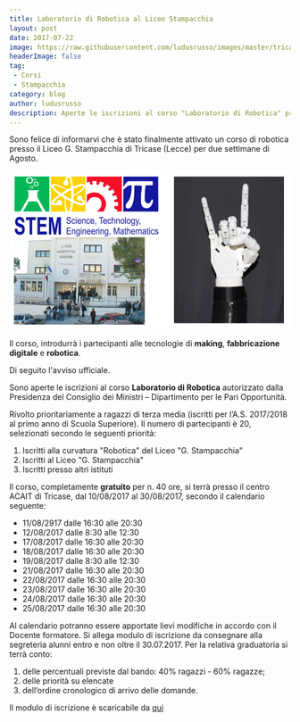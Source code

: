 ```yaml
---
title: Laboratorio di Robotica al Liceo Stampacchia
layout: post
date: 2017-07-22
image: https://raw.githubusercontent.com/ludusrusso/images/master/tricaseAgosto.png
headerImage: false
tag:
 - Corsi
 - Stampacchia
category: blog
author: ludusrusso
description: Aperte le iscrizioni al corso "Laboratorio di Robotica" presso il Liceo G. Stampacchia di Tricase
---
```


Sono felice di informarvi che è stato finalmente attivato un corso di robotica presso il Liceo G. Stampacchia di Tricase (Lecce) per due settimane di Agosto.

![STEM Stampacchia](/assets/imgs/2017-07-22-corso-di-robotica.markdown/tricaseAgosto.png)

Il corso, introdurrà i partecipanti alle tecnologie di **making**, **fabbricazione digitale** e **robotica**.

Di seguito l'avviso ufficiale.

Sono aperte le iscrizioni al corso **Laboratorio di Robotica** autorizzato dalla Presidenza del Consiglio dei Ministri – Dipartimento per le Pari Opportunità.

Rivolto prioritariamente a ragazzi di terza media (iscritti per l’A.S. 2017/2018 al primo anno di Scuola Superiore).
Il numero  di partecipanti è 20, selezionati secondo le seguenti priorità:

 1. Iscritti alla curvatura "Robotica" del Liceo "G. Stampacchia"
 2. Iscritti al Liceo "G. Stampacchia"
 3. Iscritti presso altri istituti

Il corso, completamente **gratuito** per n. 40 ore, si terrà presso il centro ACAIT di Tricase, dal 10/08/2017 al 30/08/2017, secondo il calendario  seguente:

 * 11/08/2917 dalle 16:30 alle 20:30
 * 12/08/2017 dalle 8:30 alle 12:30
 * 17/08/2017 dalle 16:30 alle 20:30
 * 18/08/2017 dalle 16:30 alle 20:30
 * 19/08/2017 dalle 8:30 alle 12:30
 * 21/08/2017 dalle 16:30 alle 20:30
 * 22/08/2017 dalle 16:30 alle 20:30
 * 23/08/2017 dalle 16:30 alle 20:30
 * 24/08/2017 dalle 16:30 alle 20:30
 * 25/08/2017 dalle 16:30 alle 20:30

Al calendario potranno essere apportate lievi modifiche in accordo con il Docente formatore.
Si allega modulo di iscrizione da consegnare alla segreteria alunni entro e non oltre il 30.07.2017.
Per la relativa graduatoria si terrà conto:

  1.	delle percentuali previste dal bando: 40% ragazzi - 60% ragazze;
  2.	delle priorità su elencate
  3.	dell’ordine cronologico di arrivo delle domande.

Il modulo di iscrizione è scaricabile da [qui](https://www.dropbox.com/s/93r4dqtq8qsvb4w/avviso-di-ROBOTICA-e-domanda.pdf?dl=1)
